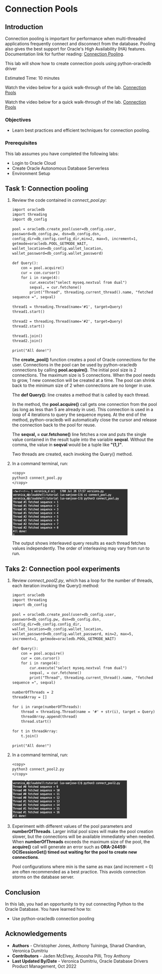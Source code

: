 # Connection Pools

## Introduction
Connection pooling is important for performance when multi-threaded applications frequently connect and disconnect from the database. Pooling also gives the best support for Oracle's High Availability (HA) features. Documentation link for further reading: [Connection Pooling](https://python-oracledb.readthedocs.io/en/latest/user_guide/connection_handling.html#connection-pooling).

This lab will show how to create connection pools using python-oracledb driver

Estimated Time: 10 minutes

Watch the video below for a quick walk-through of the lab.
[Connection Pools](videohub:1_2lx58yh3)

Watch the video below for a quick walk-through of the lab.
[Connection Pools](videohub:1_2lx58yh3)

### Objectives

*  Learn best practices and efficient techniques for connection pooling.

### Prerequisites

This lab assumes you have completed the following labs:
* Login to Oracle Cloud
* Create Oracle Autonomous Database Serverless
* Environment Setup

## Task 1: Connection pooling
1. Review the code contained in *connect\_pool.py*:

    ````
    import oracledb
    import threading
    import db_config

    pool = oracledb.create_pool(user=db_config.user,    password=db_config.pw, dsn=db_config.dsn, config_dir=db_config.config_dir,min=2, max=5, increment=1, getmode=oracledb.POOL_GETMODE_WAIT, wallet_location=db_config.wallet_location, wallet_password=db_config.wallet_password)

    def Query():
        con = pool.acquire()
        cur = con.cursor()
        for i in range(4):
            cur.execute("select myseq.nextval from dual")
            seqval, = cur.fetchone()
            print("Thread", threading.current_thread().name, "fetched sequence =", seqval)

    thread1 = threading.Thread(name='#1', target=Query)
    thread1.start()

    thread2 = threading.Thread(name='#2', target=Query)
    thread2.start()

    thread1.join()
    thread2.join()

    print("All done!")
    ````

    The **create\_pool()** function creates a pool of Oracle connections for the user. Connections in the pool can be used by python-oracledb connections by calling **pool.acquire()**. The initial pool size is 2 connections. The maximum size is 5 connections. When the pool needs to grow, 1 new connection will be created at a time. The pool can shrink back to the minimum size of 2 when connections are no longer in use.

    The **def Query():** line creates a method that is called by each thread.

    In the method, the **pool.acquire()** call gets one connection from the pool (as long as less than 5 are already in use). This connection is used in a loop of 4 iterations to query the sequence myseq. At the end of the method, python-oracledb will automatically close the cursor and release the connection back to the pool for reuse.

    The **seqval, = cur.fetchone()** line fetches a row and puts the single value contained in the result tuple into the variable **seqval**. Without the comma, the value in **seqval** would be a tuple like **"(1,)"**.

    Two threads are created, each invoking the Query() method.

2. In a command terminal, run:

    ````
    <copy>
    python3 connect_pool.py
    </copy>
    ````

    ![Connection Pool](./images/conn-pool.png " " )

    The output shows interleaved query results as each thread fetches values independently. The order of interleaving may vary from run to run.

## Taks 2: Connection pool experiments

1. Review *connect\_pool2.py*, which has a loop for the number of threads, each iteration invoking the Query() method:

    ````
    import oracledb
    import threading
    import db_config

    pool = oracledb.create_pool(user=db_config.user, password=db_config.pw, dsn=db_config.dsn, config_dir=db_config.config_dir, wallet_location=db_config.wallet_location, wallet_password=db_config.wallet_password, min=2, max=5, increment=1, getmode=oracledb.POOL_GETMODE_WAIT)

    def Query():
        con = pool.acquire()
        cur = con.cursor()
        for i in range(4):
            cur.execute("select myseq.nextval from dual")
            seqval, = cur.fetchone()
            print("Thread", threading.current_thread().name, "fetched sequence =", seqval)

    numberOfThreads = 2
    threadArray = []

    for i in range(numberOfThreads):
        thread = threading.Thread(name = '#' + str(i), target = Query)
        threadArray.append(thread)
        thread.start()

    for t in threadArray:
        t.join()

    print("All done!")
    ````

2. In a command terminal, run:

    ````
    <copy>
    python3 connect_pool2.py
    </copy>
    ````

    ![Connection Pool 2](./images/conn-pool2.png " " )

3. Experiment with different values of the pool parameters and **numberOfThreads**. Larger initial pool sizes will make the pool creation slower, but the connections will be available immediately when needed. When **numberOfThreads** exceeds the maximum size of the pool, the **acquire()** call will generate an error such as **ORA-24459: OCISessionGet() timed out waiting for the pool to create new connections**. 

    Pool configurations where min is the same as max (and increment = 0) are often recommended as a best practice. This avoids connection storms on the database server.

## Conclusion

In this lab, you had an opportunity to try out connecting Python to the Oracle Database.
You have learned how to:
* Use python-oracledb connection pooling

## Acknowledgements

* **Authors** - Christopher Jones, Anthony Tuininga, Sharad Chandran, Veronica Dumitriu
* **Contributors** - Jaden McElvey, Anoosha Pilli, Troy Anthony
* **Last Updated By/Date** - Veronica Dumitriu, Oracle Database Drivers Product Management, Oct 2022